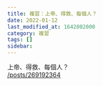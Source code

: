 ```yaml
---
title: 複習：上帝、得救、每個人？
date: 2022-01-12
last_modified_at: 1642002000
category: 複習
tags: []
sidebar: 
---
```


<p>上帝、得救、每個人？<br/>
<a href="/posts/269192364" target="_blank">/posts/269192364</a></p>
<p> </p>
